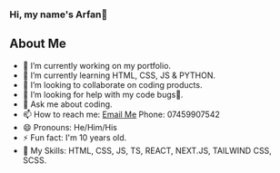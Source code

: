 ### Hi, my name's Arfan👋

## About Me

- 🔭 I’m currently working on my portfolio.
- 🌱 I’m currently learning HTML, CSS, JS & PYTHON.
- 👯 I’m looking to collaborate on coding products.
- 🤔 I’m looking for help with my code bugs🐛.
- 💬 Ask me about coding.
- 📫 How to reach me: [Email Me](https://mail.google.com/mail/u/0/#inbox?compose=GTvVlcSMVVsvpsMDlDSnHvKcxNKVXQBLHmHtTQrlSVwzfHNKdgbBrbzSTmvwLfzSztNNpjXwmzrZB) Phone: 07459907542
- 😄 Pronouns: He/Him/His
- ⚡ Fun fact: I'm 10 years old.
- 🤹 My Skills: HTML, CSS, JS, TS, REACT, NEXT.JS, TAILWIND CSS, SCSS.
